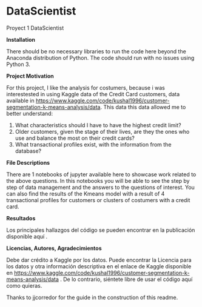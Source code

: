 # DataScientist
Proyect 1 DataScientist

**Installation**

There should be no necessary libraries to run the code here beyond the Anaconda distribution of Python. The code should run with no issues using Python 3.

**Project Motivation**

For this project, I like the analysis for costumers, because i was interestested in using Kaggle data of the Credit Card customers,  data available in https://www.kaggle.com/code/kushal1996/customer-segmentation-k-means-analysis/data. This data this data allowed me to better understand:

1. What characteristics should I have to have the highest credit limit?
2. Older customers, given the stage of their lives, are they the ones who use and balance the most on their credit cards?
3. What transactional profiles exist, with the information from the database?

**File Descriptions**

There are 1 notebooks of jupyter available here to showcase work related to the above questions. In this notebooks you will be able to see the step by step of data management and the answers to the questions of interest. You can also find the results of the Kmeans model with a result of 4 transactional profiles for customers or clusters of costumers  with a credit card.

**Resultados**

Los principales hallazgos del código se pueden encontrar en la publicación disponible aquí .

**Licencias, Autores, Agradecimientos**

Debe dar crédito a Kaggle por los datos. Puede encontrar la Licencia para los datos y otra información descriptiva en el enlace de Kaggle disponible en https://www.kaggle.com/code/kushal1996/customer-segmentation-k-means-analysis/data . De lo contrario, siéntete libre de usar el código aquí como quieras.

Thanks to jjcorredor for the guide in the construction of this readme.
